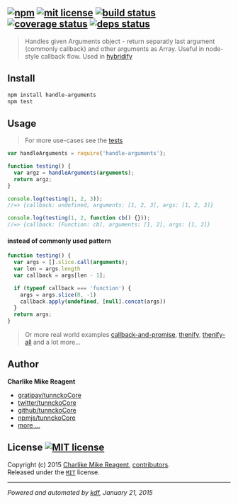 ## [![npm][npmjs-img]][npmjs-url] [![mit license][license-img]][license-url] [![build status][travis-img]][travis-url] [![coverage status][coveralls-img]][coveralls-url] [![deps status][daviddm-img]][daviddm-url]

> Handles given Arguments object - return separatly last argument (commonly callback) and other arguments as Array. Useful in node-style callback flow. Used in [hybridify][hybridify]

## Install
```bash
npm install handle-arguments
npm test
```


## Usage
> For more use-cases see the [tests](./test.js)

```js
var handleArguments = require('handle-arguments');

function testing() {
  var argz = handleArguments(arguments);
  return argz;
}

console.log(testing(1, 2, 3));
//=> {callback: undefined, arguments: [1, 2, 3], args: [1, 2, 3]}

console.log(testing(1, 2, function cb() {}));
//=> {callback: [Function: cb], arguments: [1, 2], args: [1, 2]}
```

#### instead of commonly used pattern
```js
function testing() {
  var args = [].slice.call(arguments);
  var len = args.length
  var callback = args[len - 1];

  if (typeof callback === 'function') {
    args = args.slice(0, -1)
    callback.apply(undefined, [null].concat(args))
  }
  return args;
}
```
> Or more real world examples [callback-and-promise][callback-and-promise], [thenify][thenify], [thenify-all][thenify-all] and a lot more...



## Author
**Charlike Mike Reagent**
+ [gratipay/tunnckoCore][author-gratipay]
+ [twitter/tunnckoCore][author-twitter]
+ [github/tunnckoCore][author-github]
+ [npmjs/tunnckoCore][author-npmjs]
+ [more ...][contrib-more]


## License [![MIT license][license-img]][license-url]
Copyright (c) 2015 [Charlike Mike Reagent][contrib-more], [contributors][contrib-graf].  
Released under the [`MIT`][license-url] license.


[npmjs-url]: http://npm.im/handle-arguments
[npmjs-img]: https://img.shields.io/npm/v/handle-arguments.svg?style=flat&label=handle-arguments

[coveralls-url]: https://coveralls.io/r/tunnckoCore/handle-arguments?branch=master
[coveralls-img]: https://img.shields.io/coveralls/tunnckoCore/handle-arguments.svg?style=flat

[license-url]: https://github.com/tunnckoCore/handle-arguments/blob/master/license.md
[license-img]: https://img.shields.io/badge/license-MIT-blue.svg?style=flat

[travis-url]: https://travis-ci.org/tunnckoCore/handle-arguments
[travis-img]: https://img.shields.io/travis/tunnckoCore/handle-arguments.svg?style=flat

[daviddm-url]: https://david-dm.org/tunnckoCore/handle-arguments
[daviddm-img]: https://img.shields.io/david/tunnckoCore/handle-arguments.svg?style=flat

[author-gratipay]: https://gratipay.com/tunnckoCore
[author-twitter]: https://twitter.com/tunnckoCore
[author-github]: https://github.com/tunnckoCore
[author-npmjs]: https://npmjs.org/~tunnckocore

[contrib-more]: http://j.mp/1stW47C
[contrib-graf]: https://github.com/tunnckoCore/handle-arguments/graphs/contributors

***

_Powered and automated by [kdf](https://github.com/tunnckoCore), January 21, 2015_


[callback-and-promise]: https://github.com/thenables/callback-and-promise
[thenify-all]: https://github.com/thenables/thenify-all
[thenify]: https://github.com/thenables/thenify
[hybridify]: https://github.com/tunnckoCore/hybridify